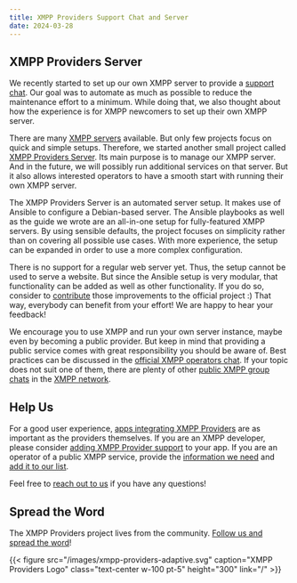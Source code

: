 ```yaml
---
title: XMPP Providers Support Chat and Server
date: 2024-03-28
---
```



## XMPP Providers Server

We recently started to set up our own XMPP server to provide a [support chat](/blog/2024-03-11-xmpp-providers-chat/).
Our goal was to automate as much as possible to reduce the maintenance effort to a minimum.
While doing that, we also thought about how the experience is for XMPP newcomers to set up their own XMPP server.

There are many [XMPP servers](https://xmpp.org/software/) available.
But only few projects focus on quick and simple setups.
Therefore, we started another small project called [XMPP Providers Server](https://invent.kde.org/melvo/xmpp-providers-server).
Its main purpose is to manage our XMPP server.
And in the future, we will possibly run additional services on that server.
But it also allows interested operators to have a smooth start with running their own XMPP server.

The XMPP Providers Server is an automated server setup.
It makes use of Ansible to configure a Debian-based server.
The Ansible playbooks as well as the guide we wrote are an all-in-one setup for fully-featured XMPP servers.
By using sensible defaults, the project focuses on simplicity rather than on covering all possible use cases.
With more experience, the setup can be expanded in order to use a more complex configuration.

There is no support for a regular web server yet.
Thus, the setup cannot be used to serve a website.
But since the Ansible setup is very modular, that functionality can be added as well as other functionality.
If you do so, consider to [contribute](https://invent.kde.org/melvo/xmpp-providers-server/-/blob/master/CONTRIBUTING.md) those improvements to the official project :)
That way, everybody can benefit from your effort!
We are happy to hear your feedback!

We encourage you to use XMPP and run your own server instance, maybe even by becoming a public provider.
But keep in mind that providing a public service comes with great responsibility you should be aware of.
Best practices can be discussed in the [official XMPP operators chat](https://xmpp.org/community/chat/#operators-chatroom).
If your topic does not suit one of them, there are plenty of other [public XMPP group chats](https://search.jabber.network) in the [XMPP network](https://xmppnetwork.goodbytes.im).
## Help Us

For a good user experience, [apps integrating XMPP Providers](https://providers.xmpp.net/apps/) are as important as the providers themselves.
If you are an XMPP developer, please consider [adding XMPP Provider support](https://invent.kde.org/melvo/xmpp-providers#usage) to your app.
If you are an operator of a public XMPP service, provide the [information we need](https://providers.xmpp.net/faq/#where-do-we-have-the-providers-properties-from) and [add it to our list](https://invent.kde.org/melvo/xmpp-providers/-/blob/master/CONTRIBUTING.md#providers).

Feel free to [reach out to us](/contact/) if you have any questions!
## Spread the Word

The XMPP Providers project lives from the community.
[Follow us and spread the word](https://fosstodon.org/@xmpp_providers)!

{{< figure src="/images/xmpp-providers-adaptive.svg" caption="XMPP Providers Logo" class="text-center w-100 pt-5" height="300" link="/" >}}
